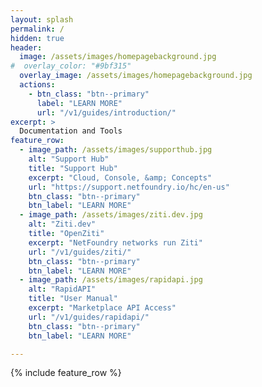 ```yaml
---
layout: splash
permalink: /
hidden: true
header:
  image: /assets/images/homepagebackground.jpg
#  overlay_color: "#9bf315"
  overlay_image: /assets/images/homepagebackground.jpg
  actions:
    - btn_class: "btn--primary"
      label: "LEARN MORE"
      url: "/v1/guides/introduction/"
excerpt: >
  Documentation and Tools
feature_row:
  - image_path: /assets/images/supporthub.jpg
    alt: "Support Hub"
    title: "Support Hub"
    excerpt: "Cloud, Console, &amp; Concepts"
    url: "https://support.netfoundry.io/hc/en-us"
    btn_class: "btn--primary"
    btn_label: "LEARN MORE"
  - image_path: /assets/images/ziti.dev.jpg
    alt: "Ziti.dev"
    title: "OpenZiti"
    excerpt: "NetFoundry networks run Ziti"
    url: "/v1/guides/ziti/"
    btn_class: "btn--primary"
    btn_label: "LEARN MORE"
  - image_path: /assets/images/rapidapi.jpg
    alt: "RapidAPI"
    title: "User Manual"
    excerpt: "Marketplace API Access"
    url: "/v1/guides/rapidapi/"
    btn_class: "btn--primary"
    btn_label: "LEARN MORE"

---
```


{% include feature_row %}
